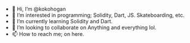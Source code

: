 - 👋 Hi, I’m @kokohogan
- 👀 I’m interested in programming; Solidity, Dart, JS. Skateboarding, etc.
- 🌱 I’m currently learning Solidity and Dart.
- 💞️ I’m looking to collaborate on Anything and everything lol.
- 📫 How to reach me; on here.

<!---
kokohogan/kokohogan is a ✨ special ✨ repository because its `README.md` (this file) appears on your GitHub profile.
You can click the Preview link to take a look at your changes.
--->
